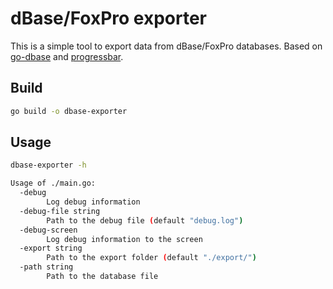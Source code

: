 # dBase/FoxPro exporter

This is a simple tool to export data from dBase/FoxPro databases. Based on [go-dbase](github.com/Valentin-Kaiser/go-dbase) and [progressbar](github.com/schollz/progressbar/v3).


## Build

```bash
go build -o dbase-exporter
```


## Usage

```bash
dbase-exporter -h

Usage of ./main.go:
  -debug
        Log debug information
  -debug-file string
        Path to the debug file (default "debug.log")
  -debug-screen
        Log debug information to the screen
  -export string
        Path to the export folder (default "./export/")
  -path string
        Path to the database file
```
